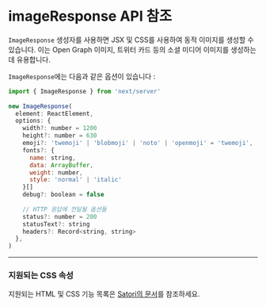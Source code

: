 # **imageResponse API 참조**
`ImageResponse` 생성자를 사용하면 JSX 및 CSS를 사용하여 동적 이미지를 생성할 수 있습니다. 이는 Open Graph 이미지, 트위터 카드 등의 소셜 미디어 이미지를 생성하는 데 유용합니다.

`ImageResponse`에는 다음과 같은 옵션이 있습니다 : 
```javascript
import { ImageResponse } from 'next/server'
 
new ImageResponse(
  element: ReactElement,
  options: {
    width?: number = 1200
    height?: number = 630
    emoji?: 'twemoji' | 'blobmoji' | 'noto' | 'openmoji' = 'twemoji',
    fonts?: {
      name: string,
      data: ArrayBuffer,
      weight: number,
      style: 'normal' | 'italic'
    }[]
    debug?: boolean = false
 
    // HTTP 응답에 전달될 옵션들
    status?: number = 200
    statusText?: string
    headers?: Record<string, string>
  },
)
```

---
### **지원되는 CSS 속성**
지원되는 HTML 및 CSS 기능 목록은 [Satori의 문서](https://github.com/vercel/satori#css)를 참조하세요.
